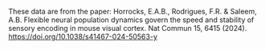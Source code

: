 These data are from the paper: Horrocks, E.A.B., Rodrigues, F.R. & Saleem, A.B. Flexible neural population dynamics govern the speed and stability of sensory encoding in mouse visual cortex. Nat Commun 15, 6415 (2024). https://doi.org/10.1038/s41467-024-50563-y
